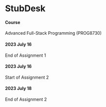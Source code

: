 # StubDesk

#### Course

Advanced Full-Stack Programming (PROG8730)

#### 2023 July 16

End of Assignment 1

#### 2023 July 16

Start of Assignment 2

#### 2023 July 18

End of Assignment 2
